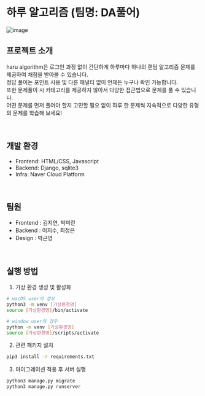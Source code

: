 # 하루 알고리즘 (팀명: DA풀어)

![image](./static/haru.gif)

## 프로젝트 소개
haru algorithm은 로그인 과정 없이 간단하게 하루마다 하나의 랜덤 알고리즘 문제를 제공하여 채점을 받아볼 수 있습니다.<br>
정답 풀이는 포인트 사용 및 다른 패널티 없이 언제든 누구나 확인 가능합니다.<br>
또한 문제풀이 시 카테고리를 제공하지 않아서 다양한 접근법으로 문제를 풀 수 있습니다.<br>
어떤 문제를 먼저 풀어야 할지 고민할 필요 없이 하루 한 문제씩 지속적으로 다양한 유형의 문제를 학습해 보세요!<br>

<br>

## 개발 환경
* Frontend: HTML/CSS, Javascript
* Backend: Django, sqlite3
* Infra: Naver Cloud Platform

<br>

## 팀원
* Frontend : 김지연, 박미란
* Backend : 이지수, 최정은
* Design : 박근영

<br>

## 실행 방법
1. 가상 환경 생성 및 활성화
```bash
# macOS user의 경우
python3 -m venv [가상환경명]
source [가상환경명]/bin/activate

# window user의 경우
python -m venv [가상환경명]
source [가상환경명]/scripts/activate
```

2. 관련 패키지 설치
```bash
pip3 install -r requirements.txt
```

3. 마이그레이션 적용 후 서버 실행
```bash
python3 manage.py migrate
python3 manage.py runserver
```
